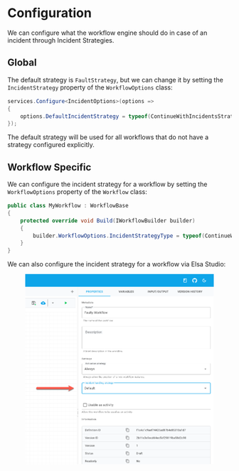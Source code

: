# Configuration

We can configure what the workflow engine should do in case of an incident through Incident Strategies.

## Global <a href="#global" id="global"></a>

The default strategy is `FaultStrategy`, but we can change it by setting the `IncidentStrategy` property of the `WorkflowOptions` class:

```csharp
services.Configure<IncidentOptions>(options =>
{
    options.DefaultIncidentStrategy = typeof(ContinueWithIncidentsStrategy);
});
```

The default strategy will be used for all workflows that do not have a strategy configured explicitly.

## Workflow Specific <a href="#workflow-specific" id="workflow-specific"></a>

We can configure the incident strategy for a workflow by setting the `WorkflowOptions` property of the `Workflow` class:

```csharp
public class MyWorkflow : WorkflowBase
{
    protected override void Build(IWorkflowBuilder builder)
    {
        builder.WorkflowOptions.IncidentStrategyType = typeof(ContinueWithIncidentsStrategy);
    }
}
```

We can also configure the incident strategy for a workflow via Elsa Studio:

<figure><img src="../../.gitbook/assets/workflow-definition-incident-settings.png" alt=""><figcaption></figcaption></figure>

